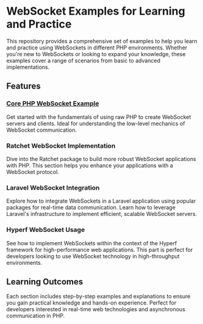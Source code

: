 # WebSocket Examples for Learning and Practice

This repository provides a comprehensive set of examples to help you learn and practice using WebSockets in different PHP environments. Whether you're new to WebSockets or looking to expand your knowledge, these examples cover a range of scenarios from basic to advanced implementations.

## Features

### <a href="https://github.com/developersharif/websocket/tree/main/server/corePhp">Core PHP WebSocket Example</a>

Get started with the fundamentals of using raw PHP to create WebSocket servers and clients. Ideal for understanding the low-level mechanics of WebSocket communication.

### Ratchet WebSocket Implementation

Dive into the Ratchet package to build more robust WebSocket applications with PHP. This section helps you enhance your applications with a WebSocket protocol.

### Laravel WebSocket Integration

Explore how to integrate WebSockets in a Laravel application using popular packages for real-time data communication. Learn how to leverage Laravel's infrastructure to implement efficient, scalable WebSocket servers.

### Hyperf WebSocket Usage

See how to implement WebSockets within the context of the Hyperf framework for high-performance web applications. This part is perfect for developers looking to use WebSocket technology in high-throughput environments.

## Learning Outcomes

Each section includes step-by-step examples and explanations to ensure you gain practical knowledge and hands-on experience. Perfect for developers interested in real-time web technologies and asynchronous communication in PHP.
